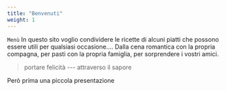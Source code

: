 ```yaml
---
title: "Benvenuti"
weight: 1
---
```


`Menù` In questo sito voglio condividere le ricette di alcuni piatti
            che possono essere utili per qualsiasi occasione....
            Dalla cena romantica con la propria compagna, per pasti con
            la propria famiglia, per sorprendere i vostri amici.
 

> portare felicità --- attraverso il sapore

Però prima una piccola presentazione